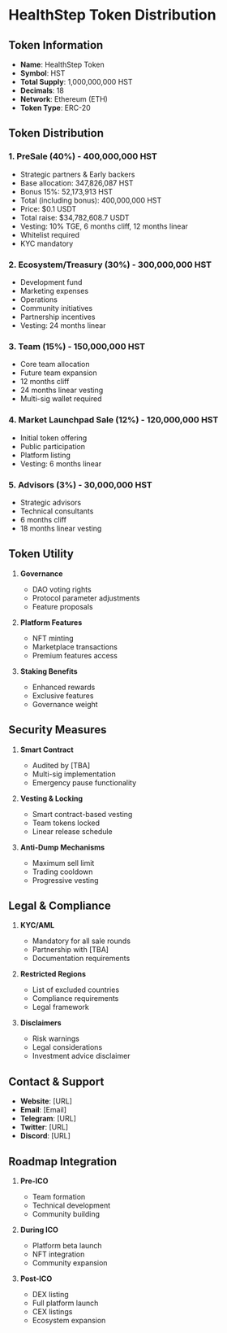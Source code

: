 # HealthStep Token Distribution

## Token Information
- **Name**: HealthStep Token
- **Symbol**: HST
- **Total Supply**: 1,000,000,000 HST
- **Decimals**: 18
- **Network**: Ethereum (ETH)
- **Token Type**: ERC-20

## Token Distribution
### 1. PreSale (40%) - 400,000,000 HST
- Strategic partners & Early backers
- Base allocation: 347,826,087 HST
- Bonus 15%: 52,173,913 HST
- Total (including bonus): 400,000,000 HST
- Price: $0.1 USDT
- Total raise: $34,782,608.7 USDT
- Vesting: 10% TGE, 6 months cliff, 12 months linear
- Whitelist required
- KYC mandatory

### 2. Ecosystem/Treasury (30%) - 300,000,000 HST
- Development fund
- Marketing expenses
- Operations
- Community initiatives
- Partnership incentives
- Vesting: 24 months linear

### 3. Team (15%) - 150,000,000 HST
- Core team allocation
- Future team expansion
- 12 months cliff
- 24 months linear vesting
- Multi-sig wallet required

### 4. Market Launchpad Sale (12%) - 120,000,000 HST
- Initial token offering
- Public participation
- Platform listing
- Vesting: 6 months linear

### 5. Advisors (3%) - 30,000,000 HST
- Strategic advisors
- Technical consultants
- 6 months cliff
- 18 months linear vesting

## Token Utility
1. **Governance**
   - DAO voting rights
   - Protocol parameter adjustments
   - Feature proposals

2. **Platform Features**
   - NFT minting
   - Marketplace transactions
   - Premium features access

3. **Staking Benefits**
   - Enhanced rewards
   - Exclusive features
   - Governance weight

## Security Measures
1. **Smart Contract**
   - Audited by [TBA]
   - Multi-sig implementation
   - Emergency pause functionality

2. **Vesting & Locking**
   - Smart contract-based vesting
   - Team tokens locked
   - Linear release schedule

3. **Anti-Dump Mechanisms**
   - Maximum sell limit
   - Trading cooldown
   - Progressive vesting

## Legal & Compliance
1. **KYC/AML**
   - Mandatory for all sale rounds
   - Partnership with [TBA]
   - Documentation requirements

2. **Restricted Regions**
   - List of excluded countries
   - Compliance requirements
   - Legal framework

3. **Disclaimers**
   - Risk warnings
   - Legal considerations
   - Investment advice disclaimer

## Contact & Support
- **Website**: [URL]
- **Email**: [Email]
- **Telegram**: [URL]
- **Twitter**: [URL]
- **Discord**: [URL]

## Roadmap Integration
1. **Pre-ICO**
   - Team formation
   - Technical development
   - Community building

2. **During ICO**
   - Platform beta launch
   - NFT integration
   - Community expansion

3. **Post-ICO**
   - DEX listing
   - Full platform launch
   - CEX listings
   - Ecosystem expansion 